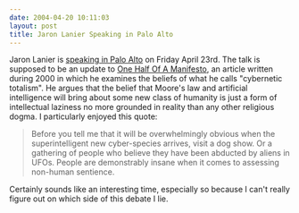 ```yaml
---
date: 2004-04-20 10:11:03
layout: post
title: Jaron Lanier Speaking in Palo Alto
---
```


Jaron Lanier is [speaking in Palo Alto](http://www.futuresalon.org/2004/03/jaron_lanier_up.html) on Friday April 23rd. The talk is supposed to be an update to [One Half Of A Manifesto](http://www.edge.org/documents/archive/edge74.html), an article written during 2000 in which he examines the beliefs of what he calls "cybernetic totalism". He argues that the belief that Moore's law and artificial intelligence will bring about some new class of humanity is just a form of intellectual laziness no more grounded in reality than any other religious dogma. I particularly enjoyed this quote:


> Before you tell me that it will be overwhelmingly obvious when the superintelligent new cyber-species arrives, visit a dog show. Or a gathering of people who believe they have been abducted by aliens in UFOs. People are demonstrably insane when it comes to assessing non-human sentience.


Certainly sounds like an interesting time, especially so because I can't really figure out on which side of this debate I lie.
